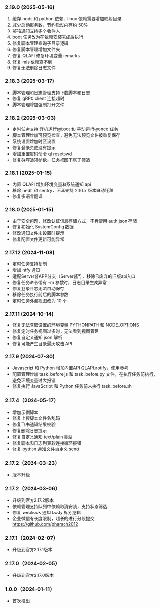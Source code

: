 ### 2.19.0 (2025-05-16)

1. 缓存 node 和 python 依赖，linux 依赖需要增加映射目录
2. 减少启动服务数，节约启动内存约 50%
3. 邮箱通知支持多个收件人
4. boot 任务改为在依赖安装完成后执行
5. 修复脚本管理查询子目录逻辑
6. 修复脚本管理增加文件夹
7. 修复 QLAPI 修复环境变量 remarks
8. 修复 mjs 依赖查不到
9. 修复无法删除日志文件

### 2.18.3 (2025-03-17)

- 脚本管理和日志管理支持下载脚本和日志
- 修复 gRPC client 连接超时
- 脚本管理增加强制打开文件

### 2.18.2 (2025-03-03)

- 定时任务支持 开机运行@boot 和 手动运行@once 任务
- 脚本管理增加可预览检查，避免无法预览文件被重复保存
- 系统设置增加时区设置
- 修复登录失败没有提示
- 增加重置密码命令 ql resetpwd
- 修复群晖通知参数，任务视图不属于筛选

### 2.18.1 (2025-01-15)

- 内置 QLAPI 增加环境变量和系统通知 api
- 移除 nedb 和 sentry，不再支持 2.10.x 版本自动迁移
- 修复多语言翻译

### 2.18.0 (2025-01-15)

- 由于安全问题，修改认证信息存储方式，不再使用 auth.json 存储
- 修复初始化 SystemConfig 数据
- 修改通知文件未设置时提示
- 修复配置文件更新可能异常

### 2.17.12 (2024-11-08)

- 定时任务支持复制
- 增加 ntfy 通知
- 适配Server酱APP分支（Server酱³），移除已废弃的旧版api入口
- 修复任务命令带有 -m 参数时，日志目录生成异常
- 修复登录日志无法自动保存
- 移除任务执行前后的脚本参数
- 定时任务外漏视图改为 10 个

### 2.17.11 (2024-10-14)

- 修复无法获取设置的环境变量 PYTHONPATH 和 NODE_OPTIONS
- 修复定时任务视图过多时，无法看到视图管理
- 修复自定义通知 json 解析
- 修复可能产生目录遍历攻击 API

### 2.17.9 (2024-07-30)

- Javascript 和 Python 增加内置API QLAPI.notify，使用参考
- 配置管理增加 task_before.js 和 task_before.py 文件，在执行任务前执行，避免环境变量过大报错
- 修复执行 JavaScript 和 Python 任务前未执行 task_before.sh

### 2.17.4（2024-05-17）

- 增加示例脚本
- 修复上传脚本文件名乱码
- 修复飞书通知结果校验
- 修复删除日志提示
- 修复自定义通知 text/plain 类型
- 修复脚本和日志列表软连接循环报错
- 修复 python 通知文件自定义 send

### 2.17.2（2024-03-23） 

- 版本升级

### 2.17.2（2024-03-06）

- 升级到官方2.17.2版本
- 依赖管理支持队列中依赖取消安装，支持状态筛选
- 修复 webhook 通知 body 拆分逻辑
- 企业微信有长度限制，超长的进行分段提交 https://github.com/pharaoh2012

### 2.17.1（2024-02-07） 

- 升级到官方2.17.1版本

### 2.17.0（2024-02-05） 

- 升级到官方2.17.0版本

### 1.0.0（2024-01-11） 

- 首次推出